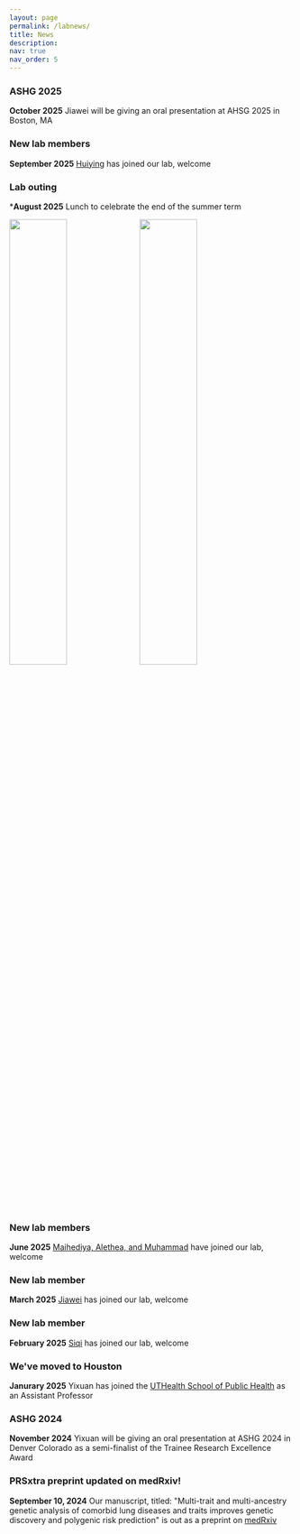 ```yaml
---
layout: page
permalink: /labnews/
title: News
description: 
nav: true
nav_order: 5
---
```

### ASHG 2025
**October 2025** Jiawei will be giving an oral presentation at AHSG 2025 in Boston, MA

### New lab members
**September 2025** [Huiying](https://www.heylab.org/team/) has joined our lab, welcome

### Lab outing
***August 2025** Lunch to celebrate the end of the summer term
<p float="left">
  <img src="/assets/images/lab092025.jpeg" width="45%" />
  <img src="/assets/images/lab092025_2.jpeg" width="45%" />
</p>

### New lab members
**June 2025** [Maihediya, Alethea, and Muhammad](https://www.heylab.org/team/) have joined our lab, welcome

### New lab member
**March 2025** [Jiawei](https://www.heylab.org/team/) has joined our lab, welcome

### New lab member
**February 2025** [Siqi](https://www.heylab.org/team/) has joined our lab, welcome

### We've moved to Houston
**Janurary 2025** Yixuan has joined the [UTHealth School of Public Health](https://sph.uth.edu/campuses/houston) as an Assistant Professor

### ASHG 2024
**November 2024** Yixuan will be giving an oral presentation at ASHG 2024 in Denver Colorado as a semi-finalist of the Trainee Research Excellence Award

### PRSxtra preprint updated on medRxiv!
**September 10, 2024** Our manuscript, titled: "Multi-trait and multi-ancestry genetic analysis of comorbid lung diseases and traits improves genetic discovery and polygenic risk prediction" is out as a preprint on [medRxiv](https://www.medrxiv.org/content/10.1101/2024.08.25.24312558v2)



